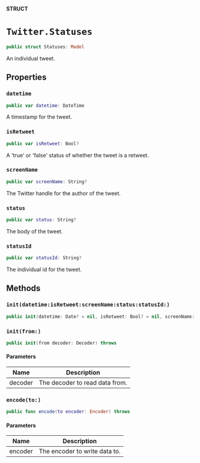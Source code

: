 **STRUCT**

# `Twitter.Statuses`

```swift
public struct Statuses: Model
```

An individual tweet.

## Properties
### `datetime`

```swift
public var datetime: DateTime
```

A timestamp for the tweet.

### `isRetweet`

```swift
public var isRetweet: Bool?
```

A 'true' or 'false' status of whether the tweet is a retweet.

### `screenName`

```swift
public var screenName: String?
```

The Twitter handle for the author of the tweet.

### `status`

```swift
public var status: String?
```

The body of the tweet.

### `statusId`

```swift
public var statusId: String?
```

The individual id for the tweet.

## Methods
### `init(datetime:isRetweet:screenName:status:statusId:)`

```swift
public init(datetime: Date? = nil, isRetweet: Bool? = nil, screenName: String? = nil, status: String? = nil, statusId: String? = nil)
```

### `init(from:)`

```swift
public init(from decoder: Decoder) throws
```

#### Parameters

| Name | Description |
| ---- | ----------- |
| decoder | The decoder to read data from. |

### `encode(to:)`

```swift
public func encode(to encoder: Encoder) throws
```

#### Parameters

| Name | Description |
| ---- | ----------- |
| encoder | The encoder to write data to. |